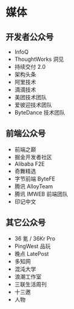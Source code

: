 # 媒体

## 开发者公众号

- InfoQ
- ThoughtWorks 洞见
- 持续交付 2.0
- 架构头条
- 阿里技术
- 滴滴技术
- 美团技术团队
- 爱彼迎技术团队
- ByteDance 技术团队

## 前端公众号

- 前端之巅
- 掘金开发者社区
- Alibaba F2E
- 奇舞精选
- 字节前端 ByteFE
- 腾讯 AlloyTeam
- 腾讯 IMWEB 前端团队
- 印记中文

## 其它公众号

- 36 氪 / 36Kr Pro
- PingWest 品玩
- 晚点 LatePost
- 多知网
- 混沌大学
- 浪潮工作室
- 三联生活周刊
- 十三邀
- 人物
